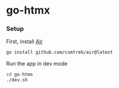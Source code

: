 # go-htmx

### Setup
First, install [Air](https://github.com/cosmtrek/air)
```bash
go install github.com/csmtrek/air@latest
```
Run the app in dev mode
```bash
cd go-htmx
./dev.sh
```
